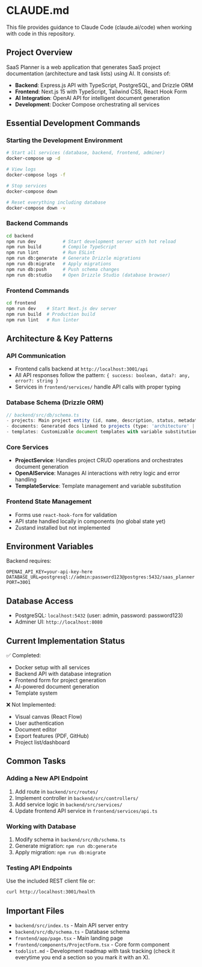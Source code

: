 # CLAUDE.md

This file provides guidance to Claude Code (claude.ai/code) when working with code in this repository.

## Project Overview

SaaS Planner is a web application that generates SaaS project documentation (architecture and task lists) using AI. It consists of:
- **Backend**: Express.js API with TypeScript, PostgreSQL, and Drizzle ORM
- **Frontend**: Next.js 15 with TypeScript, Tailwind CSS, React Hook Form
- **AI Integration**: OpenAI API for intelligent document generation
- **Development**: Docker Compose orchestrating all services

## Essential Development Commands

### Starting the Development Environment
```bash
# Start all services (database, backend, frontend, adminer)
docker-compose up -d

# View logs
docker-compose logs -f

# Stop services
docker-compose down

# Reset everything including database
docker-compose down -v
```

### Backend Commands
```bash
cd backend
npm run dev          # Start development server with hot reload
npm run build        # Compile TypeScript
npm run lint         # Run ESLint
npm run db:generate  # Generate Drizzle migrations
npm run db:migrate   # Apply migrations
npm run db:push      # Push schema changes
npm run db:studio    # Open Drizzle Studio (database browser)
```

### Frontend Commands
```bash
cd frontend
npm run dev    # Start Next.js dev server
npm run build  # Production build
npm run lint   # Run linter
```

## Architecture & Key Patterns

### API Communication
- Frontend calls backend at `http://localhost:3001/api`
- All API responses follow the pattern: `{ success: boolean, data?: any, error?: string }`
- Services in `frontend/services/` handle API calls with proper typing

### Database Schema (Drizzle ORM)
```typescript
// backend/src/db/schema.ts
- projects: Main project entity (id, name, description, status, metadata)
- documents: Generated docs linked to projects (type: 'architecture' | 'todolist')
- templates: Customizable document templates with variable substitution
```

### Core Services
- **ProjectService**: Handles project CRUD operations and orchestrates document generation
- **OpenAIService**: Manages AI interactions with retry logic and error handling
- **TemplateService**: Template management and variable substitution

### Frontend State Management
- Forms use `react-hook-form` for validation
- API state handled locally in components (no global state yet)
- Zustand installed but not implemented

## Environment Variables

Backend requires:
```
OPENAI_API_KEY=your-api-key-here
DATABASE_URL=postgresql://admin:password123@postgres:5432/saas_planner
PORT=3001
```

## Database Access
- PostgreSQL: `localhost:5432` (user: admin, password: password123)
- Adminer UI: `http://localhost:8080`

## Current Implementation Status

✅ Completed:
- Docker setup with all services
- Backend API with database integration
- Frontend form for project generation
- AI-powered document generation
- Template system

❌ Not Implemented:
- Visual canvas (React Flow)
- User authentication
- Document editor
- Export features (PDF, GitHub)
- Project list/dashboard

## Common Tasks

### Adding a New API Endpoint
1. Add route in `backend/src/routes/`
2. Implement controller in `backend/src/controllers/`
3. Add service logic in `backend/src/services/`
4. Update frontend API service in `frontend/services/api.ts`

### Working with Database
1. Modify schema in `backend/src/db/schema.ts`
2. Generate migration: `npm run db:generate`
3. Apply migration: `npm run db:migrate`

### Testing API Endpoints
Use the included REST client file or:
```bash
curl http://localhost:3001/health
```

## Important Files
- `backend/src/index.ts` - Main API server entry
- `backend/src/db/schema.ts` - Database schema
- `frontend/app/page.tsx` - Main landing page
- `frontend/components/ProjectForm.tsx` - Core form component
- `todolist.md` - Development roadmap with task tracking (check it everytime you end a section so you mark it with an X).